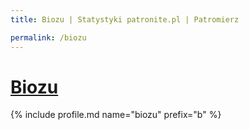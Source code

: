 ```yaml
---
title: Biozu | Statystyki patronite.pl | Patromierz

permalink: /biozu
---
```


# [Biozu](https://patronite.pl/biozu)

{% include profile.md name="biozu" prefix="b" %}
